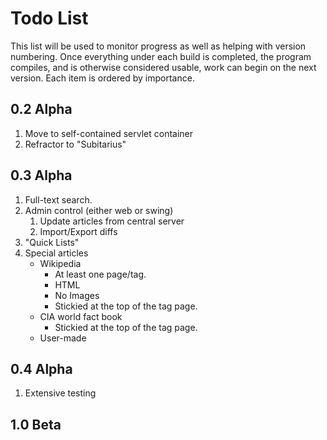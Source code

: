 Todo List
=========
This list will be used to monitor progress as well as helping with version numbering.
Once everything under each build is completed, the program compiles, and is otherwise considered usable, work can begin on the next version.
Each item is ordered by importance.

0.2 Alpha
---------
1. Move to self-contained servlet container
2. Refractor to "Subitarius"

0.3 Alpha
---------
1. Full-text search.  
2. Admin control (either web or swing)
    1. Update articles from central server
    2. Import/Export diffs
3. "Quick Lists"
4. Special articles
    * Wikipedia
        * At least one page/tag.
    	* HTML
        * No Images
    	* Stickied at the top of the tag page.
    * CIA world fact book
        * Stickied at the top of the tag page.
    * User-made

0.4 Alpha 
---------
1. Extensive testing

1.0 Beta
--------
